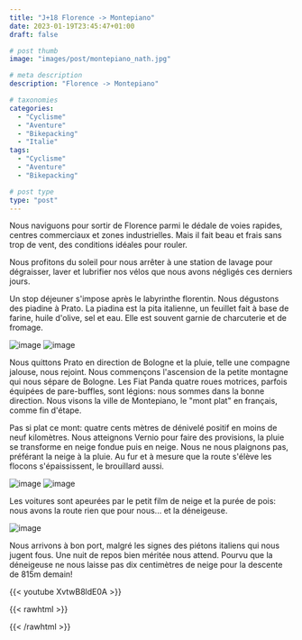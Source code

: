 ```yaml
---
title: "J+18 Florence -> Montepiano"
date: 2023-01-19T23:45:47+01:00
draft: false

# post thumb
image: "images/post/montepiano_nath.jpg"

# meta description
description: "Florence -> Montepiano"

# taxonomies
categories:
  - "Cyclisme" 
  - "Aventure" 
  - "Bikepacking"
  - "Italie" 
tags:
  - "Cyclisme" 
  - "Aventure" 
  - "Bikepacking"

# post type
type: "post"
---
```


Nous naviguons pour sortir de Florence parmi le dédale de voies rapides, centres commerciaux et zones industrielles. Mais il fait beau et frais sans trop de vent, des conditions idéales pour rouler. 

Nous profitons du soleil pour nous arrêter à une station de lavage pour dégraisser, laver et lubrifier nos vélos que nous avons négligés ces derniers jours.

Un stop déjeuner s'impose après le labyrinthe florentin. Nous dégustons des piadine à Prato. La piadina est la pita italienne, un feuillet fait à base de farine, huile d'olive, sel et eau. Elle est souvent garnie de charcuterie et de fromage. 

![image](../../images/post/montepiano_eglise.jpg)
![image](../../images/post/montepiano_forteresse.jpg)

Nous quittons Prato en direction de Bologne et la pluie, telle une compagne jalouse, nous rejoint. Nous commençons l'ascension de la petite montagne qui nous sépare de Bologne. Les Fiat Panda quatre roues motrices, parfois équipées de pare-buffles, sont légions: nous sommes dans la bonne direction. Nous visons la ville de Montepiano, le "mont plat" en français, comme fin d'étape. 

Pas si plat ce mont: quatre cents mètres de dénivelé positif en moins de neuf kilomètres. Nous atteignons Vernio pour faire des provisions, la pluie se transforme en neige fondue puis en neige. Nous ne nous plaignons pas, préférant la neige à la pluie. Au fur et à mesure que la route s'élève les flocons s'épaississent, le brouillard aussi. 

![image](../../images/post/montepiano_nicoben.jpg)
![image](../../images/post/montepiano_ben.jpg)

Les voitures sont apeurées par le petit film de neige et la purée de pois: nous avons la route rien que pour nous... et la déneigeuse. 

![image](../../images/post/montepiano_nuit.jpg)

Nous arrivons à bon port, malgré les signes des piétons italiens qui nous jugent fous. Une nuit de repos bien méritée nous attend. Pourvu que la déneigeuse ne nous laisse pas dix centimètres de neige pour la descente de 815m demain!

{{< youtube XvtwB8ldE0A >}} 

{{< rawhtml >}} 
<div class="strava-embed-placeholder" data-embed-type="activity" data-embed-id="8418575143"></div><script src="https://strava-embeds.com/embed.js"></script>
{{< /rawhtml >}}
